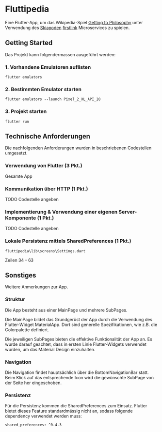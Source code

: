 ﻿﻿﻿﻿﻿﻿# FluttipediaEine Flutter-App, um das Wikipedia-Spiel [Getting to Philosophy](https://en.wikipedia.org/wiki/Wikipedia:Getting_to_Philosophy) unter Verwendung des [Skiapoden](https://github.com/skiapoden/) [firstlink](https://skiapoden.herokuapp.com/) Microservices zu spielen.## Getting StartedDas Projekt kann folgendermassen ausgeführt werden:### 1. Vorhandene Emulatoren auflisten```flutter emulators```### 2. Bestimmten Emulator starten```flutter emulators --launch Pixel_2_XL_API_28```### 3. Projekt starten```flutter run```## Technische AnforderungenDie nachfolgenden Anforderungen wurden in beschriebenen Codestellen umgesetzt.### Verwendung von Flutter (3 Pkt.)Gesamte App### Kommunikation über HTTP (1 Pkt.)TODO Codestelle angeben### Implementierung & Verwendung einer eigenen Server-Komponente (1 Pkt.)TODO Codestelle angeben### Lokale Persistenz mittels SharedPreferences (1 Pkt.)```fluttipedia\lib\screens\Settings.dart```Zeilen 34 - 63## SonstigesWeitere Anmerkungen zur App.### StrukturDie App besteht aus einer MainPage und mehrere SubPages.Die MainPage bildet das Grundgerüst der App durch die Verwendung des Flutter-Widget MaterialApp. Dort sind generelle Spezifikationen, wie z.B. die Colorpalette definiert.Die jeweiligen SubPages bieten die effektive Funktionalität der App an. Es wurde darauf geachtet, dass in ersten Linie Flutter-Widgets verwendet wurden, um das Material Design einzuhalten.### NavigationDie Navigation findet hauptsächlich über die BottomNavigationBar statt. Beim Klick auf das entsprechende Icon wird die gewünschte SubPage von der Seite her eingeschoben.### PersistenzFür die Persistenz kommen die SharedPreferences zum Einsatz. Flutter bietet dieses Feature standardmässig nicht an, sodass folgende dependency verwendet werden muss:``shared_preferences: ^0.4.3``